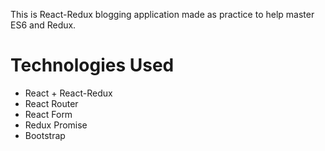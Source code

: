 This is React-Redux blogging application made as practice to help master ES6 and Redux.

<h1>Technologies Used </h1>
<ul>
<li>React + React-Redux </li>
<li>React Router </li>
<li>React Form </li>
<li> Redux Promise</li>
<li> Bootstrap </li>
</ul> 